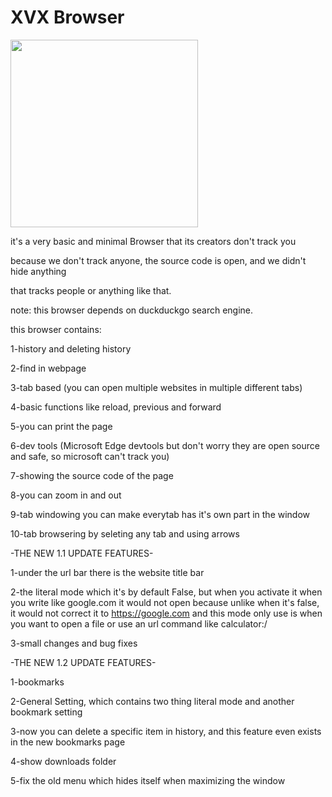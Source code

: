 # XVX Browser
<img src="https://github.com/user-attachments/assets/8f296d33-fca3-48c3-a9a5-eb09b5734ade" width="300" height="300">

it's a very basic and minimal Browser that its creators don't track you

because we don't track anyone, the source code is open, and we didn't hide anything

that tracks people or anything like that.

note: this browser depends on duckduckgo search engine.

this browser contains:

1-history and deleting history

2-find in webpage

3-tab based (you can open multiple websites in multiple different tabs)

4-basic functions like reload, previous and forward

5-you can print the page

6-dev tools (Microsoft Edge devtools but don't worry 
they are open source and safe, so microsoft can't track you)

7-showing the source code of the page

8-you can zoom in and out

9-tab windowing you can make everytab has it's own part in the window

10-tab browsering by seleting any tab and using arrows

-THE NEW 1.1 UPDATE FEATURES-

1-under the url bar there is the website title bar

2-the literal mode which it's by default False, but when you 
activate it when you write like google.com it would not open because 
unlike when it's false, it would not correct it to https://google.com 
and this mode only use is when you want to open a file or use 
an url command like calculator:/

3-small changes and bug fixes

-THE NEW 1.2 UPDATE FEATURES-

1-bookmarks

2-General Setting, which contains two thing literal mode and another bookmark setting

3-now you can delete a specific item in history, and this feature even exists 
in the new bookmarks page

4-show downloads folder

5-fix the old menu which hides itself when maximizing the window

